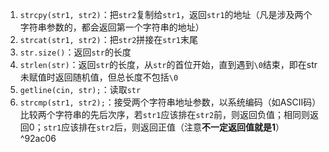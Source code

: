 1. `strcpy(str1, str2)`：把`str2`复制给`str1`，返回`str1`的地址（凡是涉及两个字符串参数的，都会返回第一个字符串的地址）
2. `strcat(str1, str2)`：把`str2`拼接在`str1`末尾
3. `str.size()`：返回`str`的长度
4. `strlen(str)`：返回`str`的长度，从`str`的首位开始，直到遇到`\0`结束，即在str未赋值时返回随机值，但总长度不包括`\0`
5. `getline(cin, str);`：读取`str`
6. `strcmp(str1, str2);`：接受两个字符串地址参数，以系统编码（如ASCII码）比较两个字符串的先后次序，若`str1`应该排在`str2`前，则返回负值；相同则返回0；`str1`应该排在`str2`后，则返回正值（注意**不一定返回值就是1**） ^92ac06